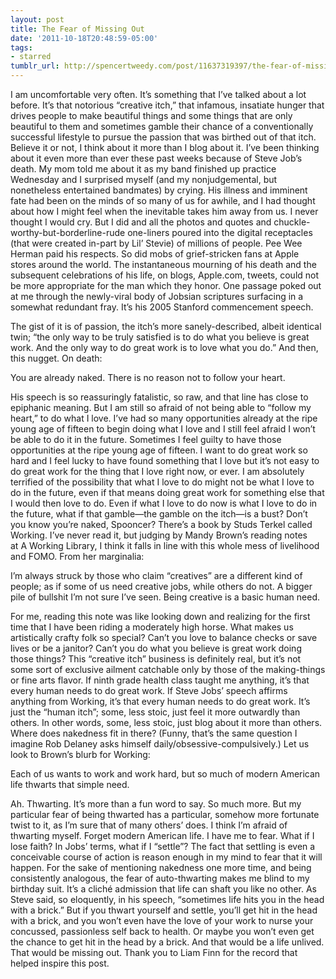```yaml
---
layout: post
title: The Fear of Missing Out
date: '2011-10-18T20:48:59-05:00'
tags:
- starred
tumblr_url: http://spencertweedy.com/post/11637319397/the-fear-of-missing-out
---
```

I am uncomfortable very often. It’s something that I’ve talked about a lot before. It’s that notorious “creative itch,” that infamous, insatiate hunger that drives people to make beautiful things and some things that are only beautiful to them and sometimes gamble their chance of a conventionally successful lifestyle to pursue the passion that was birthed out of that itch. Believe it or not, I think about it more than I blog about it.
I’ve been thinking about it even more than ever these past weeks because of Steve Job’s death. My mom told me about it as my band finished up practice Wednesday and I surprised myself (and my nonjudgemental, but nonetheless entertained bandmates) by crying. His illness and imminent fate had been on the minds of so many of us for awhile, and I had thought about how I might feel when the inevitable takes him away from us. I never thought I would cry.
But I did and all the photos and quotes and chuckle-worthy-but-borderline-rude one-liners poured into the digital receptacles (that were created in-part by Lil’ Stevie) of millions of people. Pee Wee Herman paid his respects. So did mobs of grief-stricken fans at Apple stores around the world. The instantaneous mourning of his death and the subsequent celebrations of his life, on blogs, Apple.com, tweets, could not be more appropriate for the man which they honor.
One passage poked out at me through the newly-viral body of Jobsian scriptures surfacing in a somewhat redundant fray. It’s his 2005 Stanford commencement speech.

The gist of it is of passion, the itch’s more sanely-described, albeit identical twin; “the only way to be truly satisfied is to do what you believe is great work. And the only way to do great work is to love what you do.”
And then, this nugget. On death:

You are already naked. There is no reason not to follow your heart.

His speech is so reassuringly fatalistic, so raw, and that line has close to epiphanic meaning. But I am still so afraid of not being able to “follow my heart,” to do what I love. I’ve had so many opportunities already at the ripe young age of fifteen to begin doing what I love and I still feel afraid I won’t be able to do it in the future. Sometimes I feel guilty to have those opportunities at the ripe young age of fifteen. I want to do great work so hard and I feel lucky to have found something that I love but it’s not easy to do great work for the thing that I love right now, or ever. I am absolutely terrified of the possibility that what I love to do might not be what I love to do in the future, even if that means doing great work for something else that I would then love to do. Even if what I love to do now is what I love to do in the future, what if that gamble—the gamble on the itch—is a bust?
Don’t you know you’re naked, Spooncer?
There’s a book by Studs Terkel called Working. I’ve never read it, but judging by Mandy Brown’s reading notes at A Working Library, I think it falls in line with this whole mess of livelihood and FOMO. From her marginalia:

I’m always struck by those who claim “creatives” are a different kind of people; as if some of us need creative jobs, while others do not. A bigger pile of bullshit I’m not sure I’ve seen. Being creative is a basic human need.

For me, reading this note was like looking down and realizing for the first time that I have been riding a moderately high horse. What makes us artistically crafty folk so special? Can’t you love to balance checks or save lives or be a janitor? Can’t you do what you believe is great work doing those things? This “creative itch” business is definitely real, but it’s not some sort of exclusive ailment catchable only by those of the making-things or fine arts flavor. If ninth grade health class taught me anything, it’s that every human needs to do great work. If Steve Jobs’ speech affirms anything from Working, it’s that every human needs to do great work. It’s just the “human itch”; some, less stoic, just feel it more outwardly than others. In other words, some, less stoic, just blog about it more than others.
Where does nakedness fit in there? (Funny, that’s the same question I imagine Rob Delaney asks himself daily/obsessive-compulsively.) Let us look to Brown’s blurb for Working:

Each of us wants to work and work hard, but so much of modern American life thwarts that simple need.

Ah. Thwarting. It’s more than a fun word to say. So much more.
But my particular fear of being thwarted has a particular, somehow more fortunate twist to it, as I’m sure that of many others’ does. I think I’m afraid of thwarting myself. Forget modern American life. I have me to fear. What if I lose faith? In Jobs’ terms, what if I “settle”? The fact that settling is even a conceivable course of action is reason enough in my mind to fear that it will happen. For the sake of mentioning nakedness one more time, and being consistently analogous, the fear of auto-thwarting makes me blind to my birthday suit.
It’s a cliché admission that life can shaft you like no other. As Steve said, so eloquently, in his speech, “sometimes life hits you in the head with a brick.” But if you thwart yourself and settle, you’ll get hit in the head with a brick, and you won’t even have the love of your work to nurse your concussed, passionless self back to health. Or maybe you won’t even get the chance to get hit in the head by a brick. And that would be a life unlived. That would be missing out.
Thank you to Liam Finn for the record that helped inspire this post.
